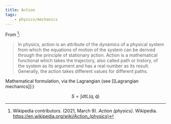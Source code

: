 ```yaml
---
title: Action
tags:
    - physics/mechanics
---
```


From [^wiki]:

> In physics, action is an attribute of the dynamics of a physical system from which the equations of motion of the system can be derived through the principle of stationary action. Action is a mathematical functional which takes the trajectory, also called path or history, of the system as its argument and has a real number as its result. Generally, the action takes different values for different paths.

Mathematical formulation, via the Lagrangian (see [[Lagrangian mechanics]]:)

$$S=\int dt L(q,\dot q)$$

[^wiki]: Wikipedia contributors. (2021, March 9). _Action (physics)_. Wikipedia. <https://en.wikipedia.org/wiki/Action_(physics)>
